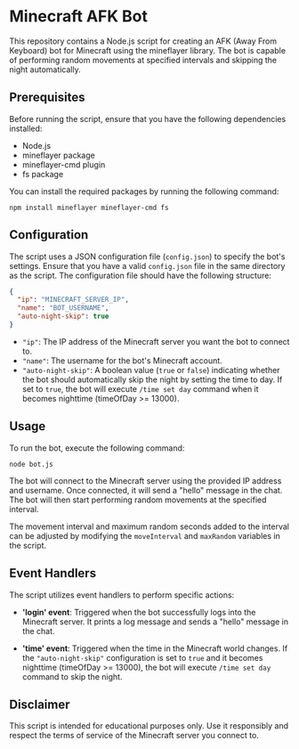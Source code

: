 # Minecraft AFK Bot

This repository contains a Node.js script for creating an AFK (Away From Keyboard) bot for Minecraft using the mineflayer library. The bot is capable of performing random movements at specified intervals and skipping the night automatically.

## Prerequisites

Before running the script, ensure that you have the following dependencies installed:

- Node.js
- mineflayer package
- mineflayer-cmd plugin
- fs package

You can install the required packages by running the following command:

```
npm install mineflayer mineflayer-cmd fs
```

## Configuration

The script uses a JSON configuration file (`config.json`) to specify the bot's settings. Ensure that you have a valid `config.json` file in the same directory as the script. The configuration file should have the following structure:

```json
{
  "ip": "MINECRAFT_SERVER_IP",
  "name": "BOT_USERNAME",
  "auto-night-skip": true
}
```

- `"ip"`: The IP address of the Minecraft server you want the bot to connect to.
- `"name"`: The username for the bot's Minecraft account.
- `"auto-night-skip"`: A boolean value (`true` or `false`) indicating whether the bot should automatically skip the night by setting the time to day. If set to `true`, the bot will execute `/time set day` command when it becomes nighttime (timeOfDay >= 13000).

## Usage

To run the bot, execute the following command:

```
node bot.js
```

The bot will connect to the Minecraft server using the provided IP address and username. Once connected, it will send a "hello" message in the chat. The bot will then start performing random movements at the specified interval.

The movement interval and maximum random seconds added to the interval can be adjusted by modifying the `moveInterval` and `maxRandom` variables in the script.

## Event Handlers

The script utilizes event handlers to perform specific actions:

- **'login' event**: Triggered when the bot successfully logs into the Minecraft server. It prints a log message and sends a "hello" message in the chat.

- **'time' event**: Triggered when the time in the Minecraft world changes. If the `"auto-night-skip"` configuration is set to `true` and it becomes nighttime (timeOfDay >= 13000), the bot will execute `/time set day` command to skip the night.


## Disclaimer

This script is intended for educational purposes only. Use it responsibly and respect the terms of service of the Minecraft server you connect to.
